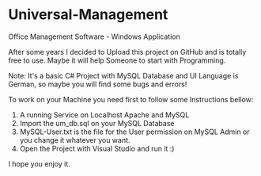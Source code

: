 # Universal-Management
Office Management Software - Windows Application

After some years I decided to Upload this project on GitHub and is totally free to use.
Maybe it will help Someone to start with Programming.

Note: It's a basic C# Project with MySQL Database and UI Language is German, so maybe you will find some bugs and errors!

To work on your Machine you need first to follow some Instructions bellow:
1. A running Service on Localhost Apache and MySQL
2. Import the um_db.sql on your MySQL Database
3. MySQL-User.txt is the file for the User permission on MySQL Admin or you change it whatever you want.
4. Open the Project with Visual Studio and run it :)

I hope you enjoy it.

